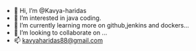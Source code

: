 - 👋 Hi, I’m @Kavya-haridas
- 👀 I’m interested in java coding.
- 🌱 I’m currently learning more on github,jenkins and dockers...
- 💞️ I’m looking to collaborate on ...
- 📫 kavyaharidas88@gmail.com

<!---
Kavya-haridas/Kavya-haridas is a ✨ special ✨ repository because its `README.md` (this file) appears on your GitHub profile.
You can click the Preview link to take a look at your changes.
--->
